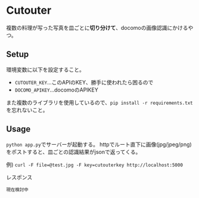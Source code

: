 # Cutouter

複数の料理が写った写真を皿ごとに**切り分けて**、docomoの画像認識にかけるやつ。

## Setup
環境変数に以下を設定すること。
* `CUTOUTER_KEY`...このAPIのKEY、勝手に使われたら困るので
* `DOCOMO_APIKEY`...docomoのAPIKEY

また複数のライブラリを使用しているので、`pip install -r requirements.txt`を忘れないこと。

## Usage
`python app.py`でサーバーが起動する。
httpでルート直下に画像(jpg/jpeg/png)をポストすると、皿ごとの認識結果がjsonで返ってくる。

例) `curl -F file=@test.jpg -F key=cutouterkey http://localhost:5000`

レスポンス
```
現在検討中
```
